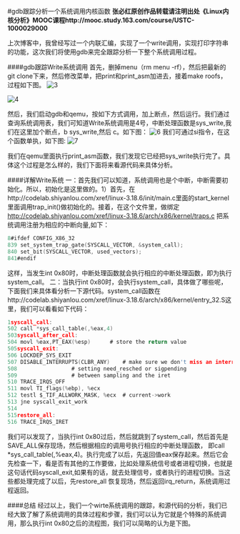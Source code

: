 #gdb跟踪分析一个系统调用内核函数
**张必红原创作品转载请注明出处《Linux内核分析》MOOC课程http://mooc.study.163.com/course/USTC-1000029000**

上次博客中，我曾经写过一个内联汇编，实现了一个write调用，实现打印字符串的功能，这次我们将使用gdb来完全跟踪分析一下整个系统调用过程。

####gdb跟踪Write系统调用
首先，删掉menu（rm menu -rf），然后把最新的git clone下来，然后修改菜单，把print和print_asm加进去，接着make roofs，过程如下图。
![3](https://github.com/zbh24/LinuxCourseBlog/blob/master/gdb/3.png)

![4](https://github.com/zbh24/LinuxCourseBlog/blob/master/gdb/4.png)

然后，我们启动gdb和qemu，按如下方式调用，加上断点，然后运行。我们通过查询系统调用表，我们可知道Write系统调用是4号，中断处理函数是sys_write,我们在这里加个断点，b sys_write,然后 c。如下图：
![6](https://github.com/zbh24/LinuxCourseBlog/blob/master/gdb/6.png)
我们可通过si指令，在这个函数单执，如下图:
![7](https://github.com/zbh24/LinuxCourseBlog/blob/master/gdb/7.png)

我们在qemu里面执行print_asm函数，我们发现它已经把sys_write执行完了。具体这个过程是怎么样的，我们下面将来看源代码来具体分析。

####详解Write系统
一：首先我们可以知道，系统调用也是个中断，中断需要初始化。所以，初始化是这里做的。1）首先，在http://codelab.shiyanlou.com/xref/linux-3.18.6/init/main.c里面的start_kernel里面调用trap_init()做初始化的。接着，在这个文件里，做绑定
http://codelab.shiyanlou.com/xref/linux-3.18.6/arch/x86/kernel/traps.c
把系统调用注册为相应的中断向量,如下：
``` C
8#ifdef CONFIG_X86_32
839	set_system_trap_gate(SYSCALL_VECTOR, &system_call);
840	set_bit(SYSCALL_VECTOR, used_vectors);
841#endif
```
这样，当发生int 0x80时，中断处理函数就会执行相应的中断处理函数，即为执行system_call。
二：当执行int 0x80时，会执行system_call，具体做了哪些呢，下面我们来具体看分析一下源代码。system_call函数在http://codelab.shiyanlou.com/xref/linux-3.18.6/arch/x86/kernel/entry_32.S这里，我们可以看看如下代码：
``` C
1syscall_call:
502	call *sys_call_table(,%eax,4)
503syscall_after_call:
504	movl %eax,PT_EAX(%esp)		# store the return value
505syscall_exit:
506	LOCKDEP_SYS_EXIT
507	DISABLE_INTERRUPTS(CLBR_ANY)	# make sure we don't miss an interrupt
508					# setting need_resched or sigpending
509					# between sampling and the iret
510	TRACE_IRQS_OFF
511	movl TI_flags(%ebp), %ecx
512	testl $_TIF_ALLWORK_MASK, %ecx	# current->work
513	jne syscall_exit_work
514
515restore_all:
516	TRACE_IRQS_IRET
```
我们可以发现了，当执行int 0x80过后，然后就跳到了system_call，然后首先是SAVE_ALL保存现场，然后根据相应的调用号执行相应的中断处理函数， 即call *sys_call_table(,%eax,4)。执行完成了以后，先返回值eax保存起来。然后它会先检查一下，看是否有其他的工作要做，比如处理系统信号或者进程切换，也就是这句话代码syscall_exit,如果有的话，就去处理信号，或者执行的进程切换。当这些都处理完成了以后，先restore_all 恢复现场，然后返回irq_return，系统调用过程返回。

####总结
经过以上，我们一个wirte系统调用的跟踪，和源代码的分析，我们已经大致了解了系统调用的具体过程和步骤，我们可以认为它就是个特殊的系统调用，那么执行int 0x80之后的流程图，我们可以简略的认为是下图。
